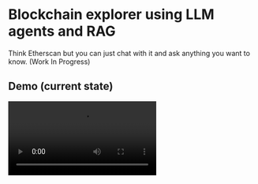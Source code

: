 # Blockchain explorer using LLM agents and RAG 

Think Etherscan but you can just chat with it and ask anything you want to know. (Work In Progress)



## Demo (current state)

<video src="
https://github.com/user-attachments/assets/112e3021-fb93-4f34-a601-a7946167a1e4
"/>

